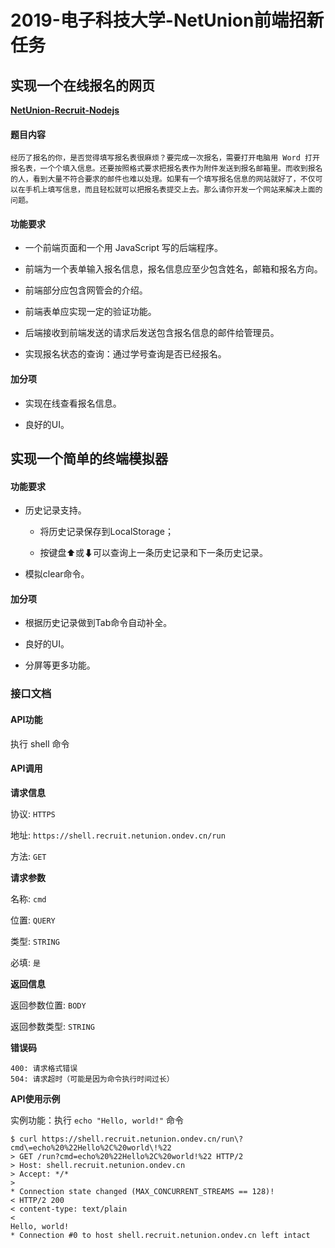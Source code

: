 # 2019-电子科技大学-NetUnion前端招新任务

## 实现一个在线报名的网页

**[NetUnion-Recruit-Nodejs](https://github.com/JasonSun2018/NetUnion-Work-Demo/tree/master/NetUnion-Recruit-Nodejs)**

#### 题目内容

    经历了报名的你，是否觉得填写报名表很麻烦？要完成一次报名，需要打开电脑用 Word 打开报名表，一个个填入信息。还要按照格式要求把报名表作为附件发送到报名邮箱里。而收到报名的人，看到大量不符合要求的邮件也难以处理。如果有一个填写报名信息的网站就好了，不仅可以在手机上填写信息，而且轻松就可以把报名表提交上去。那么请你开发一个网站来解决上面的问题。

#### 功能要求

+ 一个前端页面和一个用 JavaScript 写的后端程序。

+ 前端为一个表单输入报名信息，报名信息应至少包含姓名，邮箱和报名方向。

+ 前端部分应包含网管会的介绍。

+ 前端表单应实现一定的验证功能。

+ 后端接收到前端发送的请求后发送包含报名信息的邮件给管理员。

+ 实现报名状态的查询：通过学号查询是否已经报名。

#### 加分项

+ 实现在线查看报名信息。

+ 良好的UI。

## 实现一个简单的终端模拟器

#### 功能要求

+ 历史记录支持。

    + 将历史记录保存到LocalStorage；

    + 按键盘⬆或⬇可以查询上一条历史记录和下一条历史记录。

+ 模拟clear命令。

#### 加分项

+ 根据历史记录做到Tab命令自动补全。

+ 良好的UI。

+ 分屏等更多功能。

### 接口文档

#### API功能

执行 shell 命令

#### API调用

**请求信息**

协议: `HTTPS`

地址: `https://shell.recruit.netunion.ondev.cn/run`

方法: `GET`

**请求参数**

名称: `cmd`

位置: `QUERY`

类型: `STRING`

必填: `是`

**返回信息**

返回参数位置: `BODY`

返回参数类型: `STRING`

**错误码**

    400: 请求格式错误
    504: 请求超时（可能是因为命令执行时间过长）

**API使用示例**

实例功能：执行 `echo "Hello, world!"` 命令

    $ curl https://shell.recruit.netunion.ondev.cn/run\?
    cmd\=echo%20%22Hello%2C%20world\!%22
    > GET /run?cmd=echo%20%22Hello%2C%20world!%22 HTTP/2
    > Host: shell.recruit.netunion.ondev.cn
    > Accept: */*
    >
    * Connection state changed (MAX_CONCURRENT_STREAMS == 128)!
    < HTTP/2 200
    < content-type: text/plain
    <
    Hello, world!
    * Connection #0 to host shell.recruit.netunion.ondev.cn left intact

